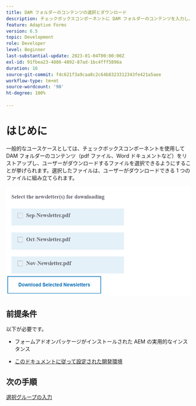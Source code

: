 ```yaml
---
title: DAM フォルダーのコンテンツの選択とダウンロード
description: チェックボックスコンポーネントに DAM フォルダーのコンテンツを入力し、ユーザーが選択したコンテンツをダウンロードできるようにするチュートリアルです。
feature: Adaptive Forms
version: 6.5
topic: Development
role: Developer
level: Beginner
last-substantial-update: 2023-01-04T00:00:00Z
exl-id: 91fbea23-4886-4892-87ad-1bc4fff5896a
duration: 16
source-git-commit: f4c621f3a9caa8c2c64b8323312343fe421a5aee
workflow-type: tm+mt
source-wordcount: '98'
ht-degree: 100%

---
```


# はじめに

一般的なユースケースとしては、チェックボックスコンポーネントを使用して DAM フォルダーのコンテンツ（pdf ファイル、Word ドキュメントなど）をリストアップし、ユーザーがダウンロードするファイルを選択できるようにすることが挙げられます。選択したファイルは、ユーザーがダウンロードできる 1 つのファイルに組み立てられます。

![ユースケース](assets/newsletters-download1.png)

## 前提条件

以下が必要です。

* フォームアドオンパッケージがインストールされた AEM の実用的なインスタンス

* [このドキュメントに従って設定された開発環境](https://experienceleague.adobe.com/docs/experience-manager-learn/forms/creating-your-first-osgi-bundle/create-your-first-osgi-bundle.html?lang=ja)

## 次の手順

[選択グループの入力](./populating-choice-group-with-dam-folder-content.md)
